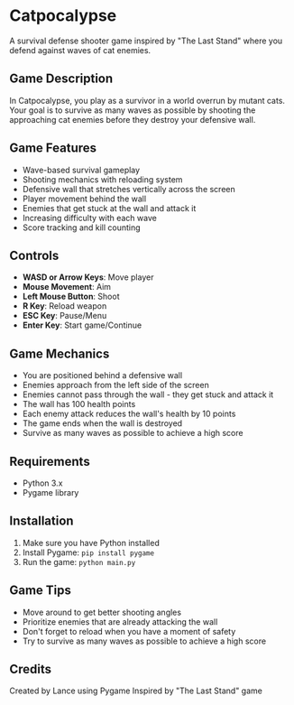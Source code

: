 # Catpocalypse

A survival defense shooter game inspired by "The Last Stand" where you defend against waves of cat enemies.

## Game Description

In Catpocalypse, you play as a survivor in a world overrun by mutant cats. Your goal is to survive as many waves as possible by shooting the approaching cat enemies before they destroy your defensive wall.

## Game Features

- Wave-based survival gameplay
- Shooting mechanics with reloading system
- Defensive wall that stretches vertically across the screen
- Player movement behind the wall
- Enemies that get stuck at the wall and attack it
- Increasing difficulty with each wave
- Score tracking and kill counting

## Controls

- **WASD or Arrow Keys**: Move player
- **Mouse Movement**: Aim
- **Left Mouse Button**: Shoot
- **R Key**: Reload weapon
- **ESC Key**: Pause/Menu
- **Enter Key**: Start game/Continue

## Game Mechanics

- You are positioned behind a defensive wall
- Enemies approach from the left side of the screen
- Enemies cannot pass through the wall - they get stuck and attack it
- The wall has 100 health points
- Each enemy attack reduces the wall's health by 10 points
- The game ends when the wall is destroyed
- Survive as many waves as possible to achieve a high score

## Requirements

- Python 3.x
- Pygame library

## Installation

1. Make sure you have Python installed
2. Install Pygame: `pip install pygame`
3. Run the game: `python main.py`

## Game Tips

- Move around to get better shooting angles
- Prioritize enemies that are already attacking the wall
- Don't forget to reload when you have a moment of safety
- Try to survive as many waves as possible to achieve a high score

## Credits

Created by Lance using Pygame
Inspired by "The Last Stand" game
